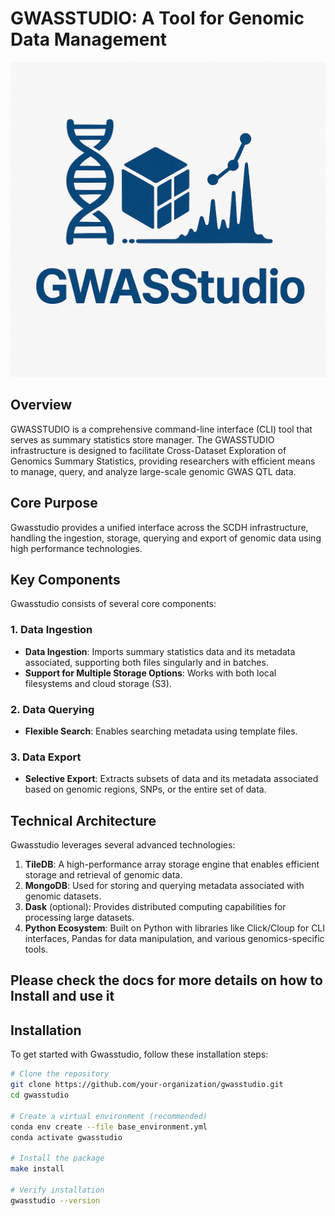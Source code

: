 

# GWASSTUDIO: A Tool for Genomic Data Management

![alt text](image.png)


## Overview

GWASSTUDIO is a comprehensive command-line interface (CLI) tool that serves as summary statistics store manager.
The GWASSTUDIO infrastructure is designed to facilitate Cross-Dataset Exploration of Genomics Summary Statistics, providing researchers with efficient means to manage, query, and analyze large-scale genomic GWAS QTL data.

## Core Purpose

Gwasstudio provides a unified interface across the SCDH infrastructure, handling the ingestion, storage, querying and export of genomic data using high performance technologies.

## Key Components

Gwasstudio consists of several core components:

### 1. Data Ingestion
- **Data Ingestion**: Imports summary statistics data and its metadata associated, supporting both files singularly and in batches.
- **Support for Multiple Storage Options**: Works with both local filesystems and cloud storage (S3).

### 2. Data Querying
- **Flexible Search**: Enables searching metadata using template files.

### 3. Data Export
- **Selective Export**: Extracts subsets of data and its metadata associated based on genomic regions, SNPs, or the entire set of data.

## Technical Architecture

Gwasstudio leverages several advanced technologies:

1. **TileDB**: A high-performance array storage engine that enables efficient storage and retrieval of genomic data.
2. **MongoDB**: Used for storing and querying metadata associated with genomic datasets.
3. **Dask** (optional): Provides distributed computing capabilities for processing large datasets.
4. **Python Ecosystem**: Built on Python with libraries like Click/Cloup for CLI interfaces, Pandas for data manipulation, and various genomics-specific tools.

## Please check the docs for more details on how to Install and use it

## Installation

To get started with Gwasstudio, follow these installation steps:
```bash
# Clone the repository
git clone https://github.com/your-organization/gwasstudio.git
cd gwasstudio

# Create a virtual environment (recommended)
conda env create --file base_environment.yml
conda activate gwasstudio

# Install the package
make install

# Verify installation
gwasstudio --version
```
